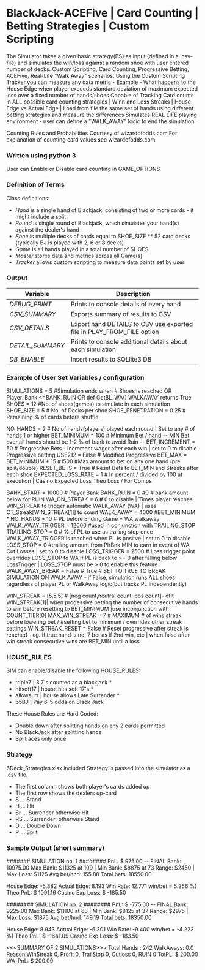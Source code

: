 BlackJack-ACEFive | Card Counting | Betting Strategies | Custom Scripting
==============================================
The Simulator takes a given basic strategy(BS) as input (defined in a .csv-file) and simulates the win/loss against a random shoe with user entered number of decks.   Custom Scripting, Card Counting, Progressive Betting, ACEFive, Real-Life "Walk Away" scenarios.
Using the Custom Scripting Tracker you can measure any data metric - Example - What happens to the House Edge when player exceeds standard deviation of maximum expected loss over a fixed number of hands/shoes 
Capable of Tracking Card counts in ALL possible card counting strategies | Winn and Loss Streaks | House Edge vs Actual Edge | Load from file the same set of hands using different betting strategies and measure the differences
Simulates REAL LIFE playing environment - user can define a "WALK_AWAY" logic to end the simulation


Counting Rules and Probabilities Courtesy of wizardofodds.com
For explanation of counting card values see wizardofodds.com

### Written using python 3
User can Enable or Disable card counting in GAME_OPTIONS 

### Definition of Terms

Class definitions:
* *Hand* is a single hand of Blackjack, consisting of two or more cards - it might include a split
* *Round* is single round of Blackjack, which simulates your hand(s) against the dealer's hand
* *Shoe* is multiple decks of cards equal to SHOE_SIZE ** 52 card decks (typically BJ is played with 2, 6 or 8 decks)
* *Game* is all hands played in a total number of SHOES
* *Master* stores data and metrics across all Game(s)
* *Tracker* allows custom scripting to measure data points set by user

### Output 
| Variable        | Description         |
| ------------- |-------------|
| *DEBUG_PRINT* | Prints to console details of every hand
| *CSV_SUMMARY* | Exports summary of results to CSV 
| *CSV_DETAILS* | Export hand DETAILS to CSV  use exported file in PLAY_FROM_FILE option 
| *DETAIL_SUMMARY* | Prints to console additional details about each simulation 
| *DB_ENABLE* | Insert results to SQLlite3 DB

### Example of User Set Variables / configuration

SIMULATIONS = 5 #Simulation ends when # Shoes is reached OR Player_Bank <=BANK_RUIN OR def GetBL_WA() WALKAWAY returns True
SHOES = 12 #No. of shoes(games) to simulate in each simulation
SHOE_SIZE = 5 # No. of Decks per shoe
SHOE_PENETRATION = 0.25 # Remaining % of cards before shuffle 

NO_HANDS = 2 # No of hands(players) played each round | Set to any # of hands 1 or higher
BET_MINIMUM = 100  # Minimum Bet / hand -- MIN Bet over all hands should be 1-2 % of bank to avoid Ruin --
BET_INCREMENT = 50 # Progressive Bets - Increment wager after each win | set to 0 to disable Progressive betting
USE212 = False # Modified Progressive 
BET_MAX =  BET_MINIMUM * 15 #1500 #Max amount to bet on any one hand (pre split/double)
RESET_BETS = True # Reset Bets to BET_MIN and Streaks after each shoe
EXPECTED_LOSS_RATE = 1 # In percent / divided by 100 at execution | Casino Expected Loss  Theo Loss / For Comps

BANK_START = 10000 # Player Bank
BANK_RUIN =  0 #0 # bank amount below for RUIN
WA_ON_STREAK = 6 # 0 to disable | Times player reaches WIN_STREAK to trigger automatic WALK_AWAY (WA) | uses CT_Streak[WIN_STREAK[1]] to count
WALK_AWAY =  4000 #BET_MINIMUM * NO_HANDS * 10 # PL before Ending Game = WA walkaway
WALK_AWAY_TRIGGER =  12000 #used in conjunction with TRAILING_STOP
TRAILING_STOP = 0 # % of PL to use as trailing stop once WALK_AWAY_TRIGGER is reached when PL is positve | set to 0 to disable
LOSS_STOP = 0 #trailing amount from PlrBnk MIN to earn in event of WA Cut Losses | set to 0 to disable
LOSS_TRIGGER = 2500 # Loss trigger point overrides LOSS_STOP to WA if PL is back to >= 0 after falling below LossTrigger | LOSS_STOP must be > 0 to enable this feature
WALK_AWAY_BREAK = False # True # SET TO TRUE TO BREAK SIMULATION ON WALK AWAY - if False, simulation runs ALL shoes regardless of player PL or WalkAway logic(but tracks PL independently)

WIN_STREAK = [5,5,5]  # [neg count,neutral count, pos count]- dflt WIN_STREAK[1]| when progessive betting the number of consecutive hands to win before resetting to BET_MINIMUM |use inconjunction with COUNT_TIER[0] 
MAX_WIN_STREAK = 7 # MAXIMUM # of wins streak before lowering bet / #setting bet to minimum / overrides other streak settings
WIN_STREAK_RESET = False # Reset progressive after streak is reached - eg. if true hand is no. 7 bet as if 2nd win, etc | when false after win streak consecutive wins are BET_MIN until a loss


### HOUSE_RULES

SIM can enable/disable the following HOUSE_RULES:

* triple7 | 3 7's counted as a blackjack *
* hitsoft17 | house hits soft 17's *
* allowsurr | house allows Late Surrender *
* 65BJ | Pay 6-5 odds on Black Jack

These House Rules are Hard Coded:

* Double down after splitting hands on any 2 cards permitted
* No BlackJack after splitting hands
* Split aces only once
    
### Strategy

6Deck_Strategies.xlsx included
Strategy is passed into the simulator as a .csv file. 

* The first column shows both player's cards added up
* The first row shows the dealers up-card
* S ... Stand
* H ... Hit
* Sr ... Surrender otherwise Hit
* RS ... Surrender; otherwise Stand
* D ... Double Down
* P ... Split

### Sample Output (short summary)

####### SIMULATION no. 1 ########
PnL: $ 975.00 -- FINAL Bank: 10975.00
Max Bank: $11325 at 109 | Min Bank: $8875 at 73
Range: $2450 | Max Loss: $1125
Avg bet/hnd: 155.88  Total bets: 18550.00

House Edge: -5.882
Actual Edge: 8.193
Win Rate: 12.771
win/bet = 5.256 %)
Theo PnL: $ 1091.16
Casino Exp Loss: $ -185.50

######## SIMULATION no. 2 ########
PnL: $ -775.00 -- FINAL Bank: 9225.00
Max Bank: $11100 at 63 | Min Bank: $8125 at 37
Range: $2975 | Max Loss: $1875
Avg bet/hnd: 149.19  Total bets: 18350.00

House Edge: 8.943
Actual Edge: -6.301
Win Rate: -9.400
win/bet = -4.223 %)
Theo PnL: $ -1641.09
Casino Exp Loss: $ -183.50

<<<SUMMARY OF 2 SIMULATIONS>>>
Total Hands : 242
WalkAways: 0.0 Reason:WinStreak 0, Profit 0, TrailStop 0, Cutloss 0, RUIN 0 
TotPL: $ 200.00  WA_PnL: $ 200.00 